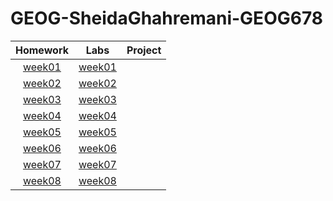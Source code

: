 # GEOG-SheidaGhahremani-GEOG678
| Homework     | Labs     | Project     |
| :----------: | :-------:| :---------: |
| [week01](Homework/week01/README.md)   | [week01](Lab/week01/README.md)|                    |
| [week02](Homework/week02/README.md)   | [week02](Lab/week02/README.md)|                    |
| [week03](Homework/week03/README.md)   | [week03](Lab/week03/README.md)|                    |
| [week04](Homework/week04/README.md)   | [week04](Lab/week04/README.md)|                    |
| [week05](Homework/week05/README.md)   | [week05](Lab/week05/README.md)|                    |
| [week06](Homework/week06/README.md)   | [week06](Lab/week06/README.md)|                    |
| [week07](Homework/week07/README.md)   | [week07](Lab/week07/README.md)|                    |
| [week08](Homework/week08/README.md)   | [week08](Lab/week08/README.md)|                    |
